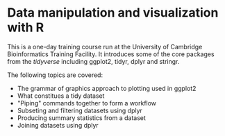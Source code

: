 # Data manipulation and visualization with R

This is a one-day training course run at the University of Cambridge Bioinformatics Training Facility.
It introduces some of the core packages from the _tidyverse_ including ggplot2, tidyr, dplyr and stringr.

The following topics are covered:

- The grammar of graphics approach to plotting used in ggplot2
- What constitues a tidy dataset
- "Piping" commands together to form a workflow
- Subseting and filtering datasets using dplyr
- Producing summary statistics from a dataset
- Joining datasets using dplyr

